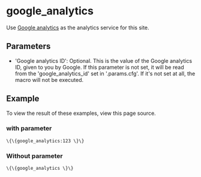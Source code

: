 google\_analytics
=================

Use [Google analytics](http://www.google.com/analytics/) as the
analytics service for this site.

Parameters
----------

-   'Google analytics ID': Optional. This is the value of the Google
    analytics ID, given to you by Google. If this parameter is not set,
    it will be read from the 'google\_analytics\_id' set in
    '.params.cfg'. If it's not set at all, the macro will not be
    executed.

Example
-------

To view the result of these examples, view this page source.

### with parameter

```
\{\{google_analytics:123 \}\}
```

### Without parameter

```
\{\{google_analytics \}\}
```

